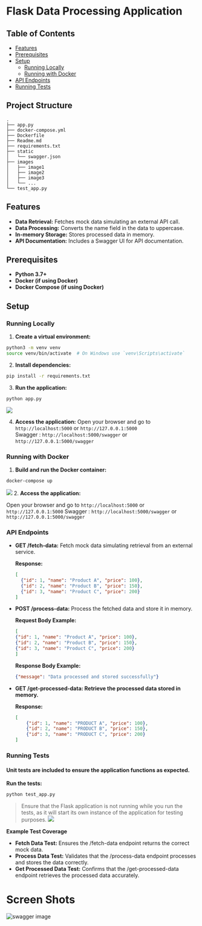 # Flask Data Processing Application


## Table of Contents

- [Features](#features)
- [Prerequisites](#prerequisites)
- [Setup](#setup)
  - [Running Locally](#running-locally)
  - [Running with Docker](#running-with-docker)
- [API Endpoints](#api-endpoints)
- [Running Tests](#running-tests)

## Project Structure
```plaintext
.
├── app.py
├── docker-compose.yml
├── Dockerfile
├── Readme.md
├── requirements.txt
├── static
│   └── swagger.json
├── images
│   ├── image1
│   ├── image2
│   ├── image3
│   └── ...
└── test_app.py
```


## Features

- **Data Retrieval:** Fetches mock data simulating an external API call.
- **Data Processing:** Converts the name field in the data to uppercase.
- **In-memory Storage:** Stores processed data in memory.
- **API Documentation:** Includes a Swagger UI for API documentation.

## Prerequisites

- **Python 3.7+**
- **Docker (if using Docker)**
- **Docker Compose (if using Docker)**

## Setup

### Running Locally

1. **Create a virtual environment:**
```bash
python3 -m venv venv
source venv/bin/activate  # On Windows use `venv\Scripts\activate`
```

2. **Install dependencies:**
```bash
pip install -r requirements.txt
```

3. **Run the application:**
```bash
python app.py 
```
![](/images/2.png)

4. **Access the application:**
Open your browser and go to `http://localhost:5000` or `http://127.0.0.1:5000` <br />
Swagger : `http://localhost:5000/swagger` or `http://127.0.0.1:5000/swagger`


### Running with Docker
1. **Build and run the Docker container:**

```bash
docker-compose up
```
![](/images/1.png)
2. **Access the application:**

Open your browser and go to `http://localhost:5000` or `http://127.0.0.1:5000`
Swagger : `http://localhost:5000/swagger` or `http://127.0.0.1:5000/swagger`

### API Endpoints

- **GET /fetch-data:** Fetch mock data simulating retrieval from an external service.

  **Response:**

  ```json
  [
    {"id": 1, "name": "Product A", "price": 100},
    {"id": 2, "name": "Product B", "price": 150},
    {"id": 3, "name": "Product C", "price": 200}
  ]
  ```

- **POST /process-data:** Process the fetched data and store it in memory.

    **Request Body Example:**

    ```json
    [
    {"id": 1, "name": "Product A", "price": 100},
    {"id": 2, "name": "Product B", "price": 150},
    {"id": 3, "name": "Product C", "price": 200}
    ]
    ```

    **Response Body Example:**
    ```json
    {"message": "Data processed and stored successfully"}
    ```

- **GET /get-processed-data: Retrieve the processed data stored in memory.**

    **Response:**
    ```json
    [
        {"id": 1, "name": "PRODUCT A", "price": 100},
        {"id": 2, "name": "PRODUCT B", "price": 150},
        {"id": 3, "name": "PRODUCT C", "price": 200}
    ]
    ```

### Running Tests

#### Unit tests are included to ensure the application functions as expected.

**Run the tests:**

```bash
python test_app.py
```

> Ensure that the Flask application is not running while you run the tests, as it will start its own instance of the application for testing purposes.
![](/images/3.png)

**Example Test Coverage**
- **Fetch Data Test:** Ensures the /fetch-data endpoint returns the correct mock data.
- **Process Data Test:** Validates that the /process-data endpoint processes and stores the data correctly.
- **Get Processed Data Test:** Confirms that the /get-processed-data endpoint retrieves the processed data accurately.


# Screen Shots
![swagger image](/images/SCR-20240812-ttgw.png)







